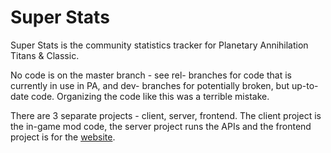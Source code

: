 # Super Stats

Super Stats is the community statistics tracker for Planetary Annihilation Titans & Classic.

No code is on the master branch - see rel- branches for code that is currently in use in PA, and dev- branches for potentially broken, but up-to-date code. Organizing the code like this was a terrible mistake.

There are 3 separate projects - client, server, frontend. The client project is the in-game mod code, the server project runs the APIs and the frontend project is for the [website](https://flubbateios.com/stats/).

